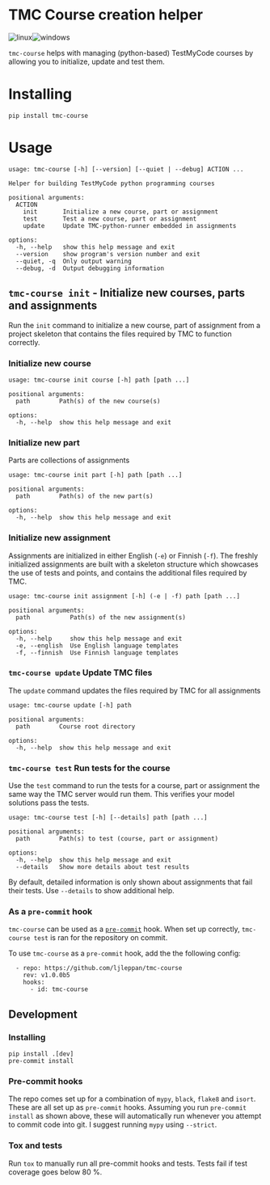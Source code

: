 # TMC Course creation helper
![linux](https://github.com/ljleppan/tmc-course/actions/workflows/linux.yml/badge.svg?event=push)![windows](https://github.com/ljleppan/tmc-course/actions/workflows/windows.yml/badge.svg?event=push)

`tmc-course` helps with managing (python-based) TestMyCode courses by allowing you to initialize, update and test them.

# Installing
```
pip install tmc-course
```

# Usage

```
usage: tmc-course [-h] [--version] [--quiet | --debug] ACTION ...

Helper for building TestMyCode python programming courses

positional arguments:
  ACTION
    init       Initialize a new course, part or assignment
    test       Test a new course, part or assignment
    update     Update TMC-python-runner embedded in assignments

options:
  -h, --help   show this help message and exit
  --version    show program's version number and exit
  --quiet, -q  Only output warning
  --debug, -d  Output debugging information
```

## `tmc-course init` - Initialize new courses, parts and assignments

Run the `init` command to initialize a new course, part of assignment from a project skeleton that contains the files required by TMC to function correctly.

### Initialize new course
```
usage: tmc-course init course [-h] path [path ...]

positional arguments:
  path        Path(s) of the new course(s)

options:
  -h, --help  show this help message and exit
```

### Initialize new part
Parts are collections of assignments
```
usage: tmc-course init part [-h] path [path ...]

positional arguments:
  path        Path(s) of the new part(s)

options:
  -h, --help  show this help message and exit
```

### Initialize new assignment
Assignments are initialized in either English (`-e`) or Finnish (`-f`). The freshly initialized assignments are built with a skeleton structure which showcases the use of tests and points, and contains the additional files required by TMC.
```
usage: tmc-course init assignment [-h] (-e | -f) path [path ...]

positional arguments:
  path           Path(s) of the new assignment(s)

options:
  -h, --help     show this help message and exit
  -e, --english  Use English language templates
  -f, --finnish  Use Finnish language templates
```

### `tmc-course update` Update TMC files
The `update` command updates the files required by TMC for all assignments
```
usage: tmc-course update [-h] path

positional arguments:
  path        Course root directory

options:
  -h, --help  show this help message and exit
```

### `tmc-course test` Run tests for the course
Use the `test` command to run the tests for a course, part or assignment the same way the TMC server would run them. This verifies your model solutions pass the tests.

```
usage: tmc-course test [-h] [--details] path [path ...]

positional arguments:
  path        Path(s) to test (course, part or assignment)

options:
  -h, --help  show this help message and exit
  --details   Show more details about test results
```

By default, detailed information is only shown about assignments that fail
their tests. Use `--details` to show additional help.

### As a `pre-commit` hook
`tmc-course` can be used as a [`pre-commit`](https://pre-commit.com/#filtering-files-with-types) hook. When set up correctly, `tmc-course test` is ran for the repository on commit.

To use `tmc-course` as a `pre-commit` hook, add the the following config:
```
  - repo: https://github.com/ljleppan/tmc-course
    rev: v1.0.0b5
    hooks:
      - id: tmc-course
```

## Development
### Installing
```
pip install .[dev]
pre-commit install
```

### Pre-commit hooks
The repo comes set up for a combination of `mypy`, `black`, `flake8` and `isort`. These are all set up as `pre-commit` hooks. Assuming you run `pre-commit install` as shown above, these will automatically run whenever you attempt to commit code into git. I suggest running `mypy` using `--strict`.

### Tox and tests
Run `tox` to manually run all pre-commit hooks and tests. Tests fail if test coverage goes below 80 %.
